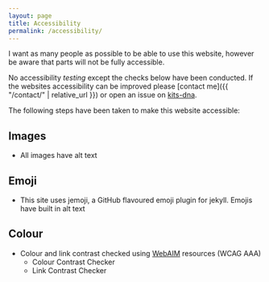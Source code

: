```yaml
---
layout: page
title: Accessibility
permalink: /accessibility/
---
```

I want as many people as possible to be able to use this website, however be aware that parts will not be fully accessible.

No accessibility *testing* except the checks below have been conducted. If the websites accessibility can be improved please [contact me]({{ "/contact/" | relative_url }}) or open an issue on [kits-dna](https://github.com/makendon/kits-dna/issues).

The following steps have been taken to make this website accessible:

## Images

- All images have alt text

## Emoji

- This site uses jemoji, a GitHub flavoured emoji plugin for jekyll. Emojis have built in alt text

## Colour

- Colour and link contrast checked using [WebAIM](https://webaim.org/resources/) resources (WCAG AAA)
  - Colour Contrast Checker
  - Link Contrast Checker
